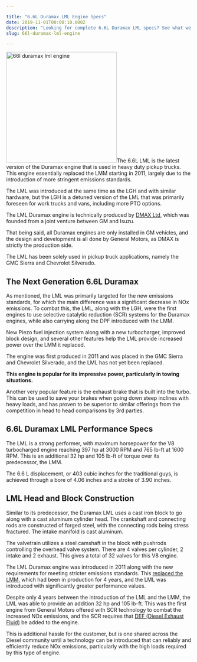 ```yaml
---

title: "6.6L Duramax LML Engine Specs"
date: 2019-11-01T00:00:10.000Z
description: "Looking for complete 6.6L Duramax LML specs? See what we discovered about this GMC Sierra and Chevrolet Silverado engine. Is it the best engine for towing?"
slug: 66l-duramax-lml-engine

---
```


<img class="alignright size-medium wp-image-749" src="http://www.hcdmag.com/wp-content/uploads/66l_duramax_lml-300x300.jpg" alt="66l duramax lml engine" width="300" height="300">The 6.6L LML is the latest version of the Duramax engine that is used in heavy duty pickup trucks. This engine essentially replaced the LMM starting in 2011, largely due to the introduction of more stringent emissions standards.

The LML was introduced at the same time as the LGH and with similar hardware, but the LGH is a detuned version of the LML that was primarily foreseen for work trucks and vans, including more PTO options.

The LML Duramax engine is technically produced by <a href="http://en.wikipedia.org/wiki/DMAX_(engines)" target="_blank" rel="noopener noreferrer">DMAX Ltd</a>, which was founded from a joint venture between GM and Isuzu.

That being said, all Duramax engines are only installed in GM vehicles, and the design and development is all done by General Motors, as DMAX is strictly the production side.

The LML has been solely used in pickup truck applications, namely the GMC Sierra and Chevrolet Silverado.
<h2>The Next Generation 6.6L Duramax</h2>
As mentioned, the LML was primarily targeted for the new emissions standards, for which the main difference was a significant decrease in NOx emissions. To combat this, the LML, along with the LGH, were the first engines to use selective catalytic reduction (SCR) systems for the Duramax engines, while also carrying along the DPF introduced with the LMM.

New Piezo fuel injection system along with a new turbocharger, improved block design, and several other features help the LML provide increased power over the LMM it replaced.

The engine was first produced in 2011 and was placed in the GMC Sierra and Chevrolet Silverado, and the LML has not yet been replaced.

<strong>This engine is popular for its impressive power, particularly in towing situations.</strong>

Another very popular feature is the exhaust brake that is built into the turbo. This can be used to save your brakes when going down steep inclines with heavy loads, and has proven to be superior to similar offerings from the competition in head to head comparisons by 3rd parties.
<h2>6.6L Duramax LML Performance Specs</h2>
The LML is a strong performer, with maximum horsepower for the V8 turbocharged engine reaching 397 hp at 3000 RPM and 765 lb-ft at 1600 RPM. This is an additional 32 hp and 105 lb-ft of torque over its predecessor, the LMM.

The 6.6 L displacement, or 403 cubic inches for the traditional guys, is achieved through a bore of 4.06 inches and a stroke of 3.90 inches.
<h2>LML Head and Block Construction</h2>
Similar to its predecessor, the Duramax LML uses a cast iron block to go along with a cast aluminum cylinder head. The crankshaft and connecting rods are constructed of forged steel, with the connecting rods being stress fractured. The intake manifold is cast aluminum.

The valvetrain utilizes a steel camshaft in the block with pushrods controlling the overhead valve system. There are 4 valves per cylinder, 2 intake and 2 exhaust. This gives a total of 32 valves for this V8 engine.

The LML Duramax engine was introduced in 2011 along with the new requirements for meeting stricter emissions standards. This <a href="http://en.wikipedia.org/wiki/Duramax_V8_engine#LMM" target="_blank" rel="noopener noreferrer">replaced the LMM</a>, which had been in production for 4 years, and the LML was introduced with significantly greater performance values.

Despite only 4 years between the introduction of the LML and the LMM, the LML was able to provide an addition 32 hp and 105 lb-ft. This was the first engine from General Motors offered with SCR technology to combat the increased NOx emissions, and the SCR requires that <a href="http://exhaustsystemsguide.com/diesel-exhaust-fluid/" target="_blank" rel="noopener noreferrer">DEF (Diesel Exhaust Fluid)</a> be added to the engine.

This is additional hassle for the customer, but is one shared across the Diesel community until a technology can be introduced that can reliably and efficiently reduce NOx emissions, particularly with the high loads required by this type of engine.